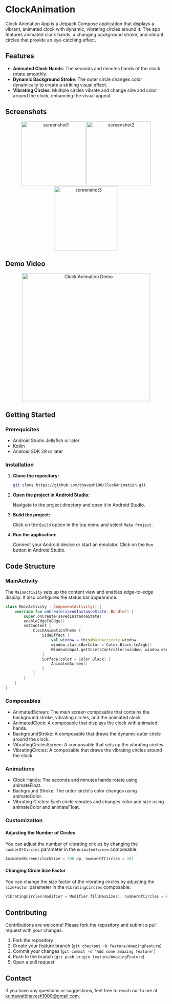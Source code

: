 # ClockAnimation
Clock Animation App is a Jetpack Compose application that displays a vibrant, animated clock with dynamic, vibrating circles around it. The app features animated clock hands, a changing background stroke, and vibrant circles that provide an eye-catching effect.
## Features
- **Animated Clock Hands**: The seconds and minutes hands of the clock rotate smoothly.
- **Dynamic Background Stroke**: The outer circle changes color dynamically to create a striking visual effect.
- **Vibrating Circles**: Multiple circles vibrate and change size and color around the clock, enhancing the visual appeal.
## Screenshots
<p align="center">
    <img src="https://github.com/user-attachments/assets/abdb639f-cd49-4446-88a1-50c47ef1cec4" alt="screenshot1" width="200"/>
    <img src="https://github.com/user-attachments/assets/4587da77-76d6-4b12-8bab-72305055ac6b" alt="screenshot2" width="200"/>
    <img src="https://github.com/user-attachments/assets/535d747e-f41a-43c9-b93f-207da6b22d2f" alt="screenshot3" width="200"/>
</p>

## Demo Video
<p align="center">
    <img src="https://github.com/user-attachments/assets/95266d20-2eaf-4a0a-87ec-9883767a177a" alt="Clock Animation Demo" width="400"/>
</p>

## Getting Started

### Prerequisites

- Android Studio Jellyfish or later
- Kotlin
- Android SDK 29 or later

### Installation

1. **Clone the repository:**

    ```sh
    git clone https://github.com/bhavesh100/ClockAnimation.git
    ```

2. **Open the project in Android Studio:**

    Navigate to the project directory and open it in Android Studio.

3. **Build the project:**

    Click on the `Build` option in the top menu and select `Make Project`.

4. **Run the application:**

    Connect your Android device or start an emulator.
    Click on the `Run` button in Android Studio.

## Code Structure

### MainActivity

The `MainActivity` sets up the content view and enables edge-to-edge display. It also configures the status bar appearance.

```kotlin
class MainActivity : ComponentActivity() {
    override fun onCreate(savedInstanceState: Bundle?) {
        super.onCreate(savedInstanceState)
        enableEdgeToEdge()
        setContent {
            ClockAnimationTheme {
                SideEffect {
                    val window = this@MainActivity.window
                    window.statusBarColor = Color.Black.toArgb()
                    WindowCompat.getInsetsController(window, window.decorView).isAppearanceLightStatusBars = false
                }
                Surface(color = Color.Black) {
                    AnimatedScreen()
                }
            }
        }
    }
}
```
### Composables
* AnimatedScreen: The main screen composable that contains the background stroke, vibrating circles, and the animated clock.
* AnimatedClock: A composable that displays the clock with animated hands.
* BackgroundStroke: A composable that draws the dynamic outer circle around the clock.
* VibratingCirclesScreen: A composable that sets up the vibrating circles.
* VibratingCircles: A composable that draws the vibrating circles around the clock.

### Animations
* Clock Hands: The seconds and minutes hands rotate using animateFloat.
* Background Stroke: The outer circle's color changes using animateColor.
* Vibrating Circles: Each circle vibrates and changes color and size using animateColor and animateFloat.

### Customization
#### Adjusting the Number of Circles
You can adjust the number of vibrating circles by changing the `numberOfCircles` parameter in the `AnimatedScreen` composable:
```kt
AnimatedScreen(clockSize = 200.dp, numberOfCircles = 10)
```
#### Changing Circle Size Factor
You can change the size factor of the vibrating circles by adjusting the `sizeFactor` parameter in the `VibratingCircles` composable:
```kt
VibratingCircles(modifier = Modifier.fillMaxSize(), numberOfCircles = numberOfCircles, sizeFactor = 2.5f)
```
## Contributing
Contributions are welcome! Please fork the repository and submit a pull request with your changes.
1. Fork the repository
2. Create your feature branch (`git checkout -b feature/AmazingFeature`)
3. Commit your changes (`git commit -m 'Add some amazing feature'`)
4. Push to the branch (`git push origin feature/AmazingFeature`)
5. Open a pull request
## Contact
If you have any questions or suggestions, feel free to reach out to me at kumawatbhavesh1000@gmail.com.
